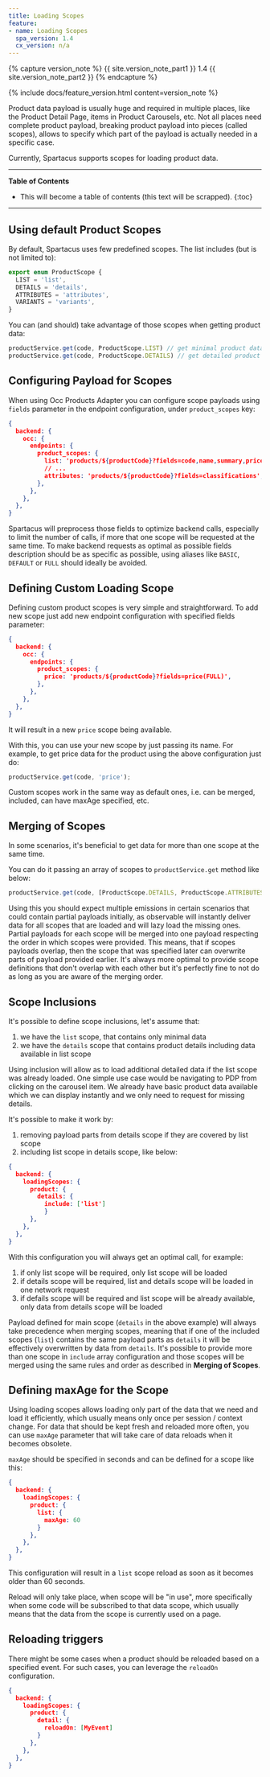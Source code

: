 ```yaml
---
title: Loading Scopes
feature:
- name: Loading Scopes
  spa_version: 1.4
  cx_version: n/a
---
```


{% capture version_note %}
{{ site.version_note_part1 }} 1.4 {{ site.version_note_part2 }}
{% endcapture %}

{% include docs/feature_version.html content=version_note %}

Product data payload is usually huge and required in multiple places, like the Product Detail Page, items in Product Carousels, etc. Not all places need complete product payload, breaking product payload into pieces (called scopes), allows to specify which part of the payload is actually needed in a specific case.

Currently, Spartacus supports scopes for loading product data.

***

**Table of Contents**

- This will become a table of contents (this text will be scrapped).
{:toc}

***

## Using default Product Scopes

By default, Spartacus uses few predefined scopes. The list includes (but is not limited to):

```typescript
export enum ProductScope {
  LIST = 'list',
  DETAILS = 'details',
  ATTRIBUTES = 'attributes',
  VARIANTS = 'variants',
}
```

You can (and should) take advantage of those scopes when getting product data:

```typescript
productService.get(code, ProductScope.LIST) // get minimal product data, suitable for listing, carousel items, etc.
productService.get(code, ProductScope.DETAILS) // get detailed product data, suitable for using in product details page or for generating json-ld schema
```

## Configuring Payload for Scopes

When using Occ Products Adapter you can configure scope payloads using `fields` parameter in the endpoint configuration, under `product_scopes` key:

```json
{
  backend: {
    occ: {
      endpoints: {
        product_scopes: {
          list: 'products/${productCode}?fields=code,name,summary,price(formattedValue),images(DEFAULT,galleryIndex)',
          // ...
          attributes: 'products/${productCode}?fields=classifications',
        },
      },
    },
  },
}
```

Spartacus will preprocess those fields to optimize backend calls, especially to limit the number of calls, if more that one scope will be requested at the same time.
To make backend requests as optimal as possible fields description should be as specific as possible, using aliases like `BASIC`, `DEFAULT` or `FULL` should ideally be avoided. 


## Defining Custom Loading Scope

Defining custom product scopes is very simple and straightforward. To add new scope just add new endpoint configuration with specified fields parameter:

```json
{
  backend: {
    occ: {
      endpoints: {
        product_scopes: {
          price: 'products/${productCode}?fields=price(FULL)',
        },
      },
    },
  },
}
```

It will result in a new `price` scope being available. 

With this, you can use your new scope by just passing its name. For example, to get price data for the product using the above configuration just do: 

```typescript
productService.get(code, 'price');
```

Custom scopes work in the same way as default ones, i.e. can be merged, included, can have maxAge specified, etc.


## Merging of Scopes

In some scenarios, it's beneficial to get data for more than one scope at the same time.

You can do it passing an array of scopes to `productService.get` method like below:

```typescript
productService.get(code, [ProductScope.DETAILS, ProductScope.ATTRIBUTES]) // with return product payload with merged data for both scopes
```

Using this you should expect multiple emissions in certain scenarios that could contain partial payloads initially, as observable will instantly deliver data for all scopes that are loaded and will lazy load the missing ones. 
Partial payloads for each scope will be merged into one payload respecting the order in which scopes were provided. This means, that if scopes payloads overlap, then the scope that was specified later can overwrite parts of payload provided earlier. 
It's always more optimal to provide scope definitions that don't overlap with each other but it's perfectly fine to not do as long as you are aware of the merging order. 


## Scope Inclusions

It's possible to define scope inclusions, let's assume that:
1) we have the `list` scope, that contains only minimal data
2) we have the `details` scope that contains product details including data available in list scope

Using inclusion will allow as to load additional detailed data if the list scope was already loaded. One simple use case would be navigating to PDP from clicking on the carousel item. We already have basic product data available which we can display instantly and we only need to request for missing details.

It's possible to make it work by:
1) removing payload parts from details scope if they are covered by list scope
2) including list scope in details scope, like below:

```json
{
  backend: {
    loadingScopes: {
      product: {
        details: {
          include: ['list']
          }
      },
    },
  },
}
```

With this configuration you will always get an optimal call, for example:

1. if only list scope will be required, only list scope will be loaded
2. if details scope will be required, list and details scope will be loaded in one network request
3. if defails scope will be required and list scope will be already available, only data from details scope will be loaded

Payload defined for main scope (`details` in the above example) will always take precedence when merging scopes, meaning that if one of the included scopes (`list`) contains the same payload parts as `details` it will be effectively overwritten by data from `details`.
It's possible to provide more than one scope in `include` array configuration and those scopes will be merged using the same rules and order as described in __Merging of Scopes__.


## Defining maxAge for the Scope

Using loading scopes allows loading only part of the data that we need and load it efficiently, which usually means only once per session / context change. 
For data that should be kept fresh and reloaded more often, you can use `maxAge` parameter that will take care of data reloads when it becomes obsolete. 

`maxAge` should be specified in seconds and can be defined for a scope like this:

```json
{
  backend: {
    loadingScopes: {
      product: {
        list: {
          maxAge: 60
        }
      },
    },
  },
}
```

This configuration will result in a `list` scope reload as soon as it becomes older than 60 seconds. 

Reload will only take place, when scope will be "in use", more specifically when some code will be subscribed to that data scope, which usually means that the data from the scope is currently used on a page. 

## Reloading triggers

There might be some cases when a product should be reloaded based on a specified event. For such cases, you can leverage the `reloadOn` configuration.

```json
{
  backend: {
    loadingScopes: {
      product: {
        detail: {
          reloadOn: [MyEvent]
        }
      },
    },
  },
}
```

